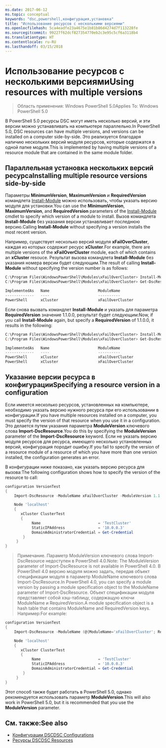 ```yaml
---
ms.date: 2017-06-12
ms.topic: conceptual
keywords: "dsc,powershell,конфигурация,установка"
title: "Использование ресурсов с несколькими версиями"
ms.openlocfilehash: 5ca4eadfe23a4675e1b81b86d4274d7f113228fe
ms.sourcegitcommit: 99227f62dcf827354770eb2c3e95c5cf6a3118b4
ms.translationtype: HT
ms.contentlocale: ru-RU
ms.lasthandoff: 03/15/2018
---
```

# <a name="using-resources-with-multiple-versions"></a><span data-ttu-id="a9ffa-103">Использование ресурсов с несколькими версиями</span><span class="sxs-lookup"><span data-stu-id="a9ffa-103">Using resources with multiple versions</span></span>

> <span data-ttu-id="a9ffa-104">Область применения: Windows PowerShell 5.0</span><span class="sxs-lookup"><span data-stu-id="a9ffa-104">Applies To: Windows PowerShell 5.0</span></span>

<span data-ttu-id="a9ffa-105">В PowerShell 5.0 ресурсы DSC могут иметь несколько версий, и эти версии можно устанавливать на компьютере параллельно.</span><span class="sxs-lookup"><span data-stu-id="a9ffa-105">In PowerShell 5.0, DSC resources can have multiple versions, and versions can be installed on a computer side-by-side.</span></span> <span data-ttu-id="a9ffa-106">Это реализуется благодаря наличию нескольких версий модуля ресурсов, которые содержатся в одной папке модуля.</span><span class="sxs-lookup"><span data-stu-id="a9ffa-106">This is implemented by having multiple versions of a resource module that are contained in the same module folder.</span></span>

## <a name="installing-multiple-resource-versions-side-by-side"></a><span data-ttu-id="a9ffa-107">Параллельная установка нескольких версий ресурса</span><span class="sxs-lookup"><span data-stu-id="a9ffa-107">Installing multiple resource versions side-by-side</span></span>

<span data-ttu-id="a9ffa-108">Параметры **MinimumVersion**, **MaximumVersion** и **RequiredVersion** командлета [Install-Module](https://technet.microsoft.com/library/dn807162.aspx) можно использовать, чтобы указать версию модуля для установки.</span><span class="sxs-lookup"><span data-stu-id="a9ffa-108">You can use the **MinimumVersion**, **MaximumVersion**, and **RequiredVersion** parameters of the [Install-Module](https://technet.microsoft.com/library/dn807162.aspx) cmdlet to specify which version of a module to install.</span></span> <span data-ttu-id="a9ffa-109">Вызов командлета **Install-Module** без указания версии устанавливает последнюю версию.</span><span class="sxs-lookup"><span data-stu-id="a9ffa-109">Calling **Install-Module** without specifying a version installs the most recent version.</span></span>

<span data-ttu-id="a9ffa-110">Например, существует несколько версий модуля **xFailOverCluster**, каждая из которых содержит ресурс **xCluster**.</span><span class="sxs-lookup"><span data-stu-id="a9ffa-110">For example, there are multiple versions of the **xFailOverCluster** module, each of which contains an **xCluster** resouce.</span></span> <span data-ttu-id="a9ffa-111">Результат вызова командлета **Install-Module** без указания номера версии будет следующим.</span><span class="sxs-lookup"><span data-stu-id="a9ffa-111">The result of calling **Install-Module** without specifying the version number is as follows:</span></span>

```powershell
C:\Program Files\WindowsPowerShell\Modules\xFailOverCluster> Install-Module xFailOverCluster
C:\Program Files\WindowsPowerShell\Modules\xFailOverCluster> Get-DscResource xCluster

ImplementedAs   Name                      ModuleName                     Version    Properties
-------------   ----                      ----------                     -------    ----------
PowerShell      xCluster                  xFailOverCluster               1.2.0.0    {DomainAdministratorCredential, ...
```

<span data-ttu-id="a9ffa-112">Если снова вызвать командлет **Install-Module** и указать для параметра **RequiredVersion** значение 1.1.0.0, результат будет следующим:</span><span class="sxs-lookup"><span data-stu-id="a9ffa-112">Now, if you call **Install-Module** again, but specify a **RequiredVersion** of 1.1.0.0, it results in the following:</span></span>

```powershell
C:\Program Files\WindowsPowerShell\Modules\xFailOverCluster> Install-Module xFailOverCluster -RequiredVersion 1.1
C:\Program Files\WindowsPowerShell\Modules\xFailOverCluster> Get-DscResource xCluster

ImplementedAs   Name                      ModuleName                     Version    Properties
-------------   ----                      ----------                     -------    ----------
PowerShell      xCluster                  xFailOverCluster               1.1        {DomainAdministratorCredential, Name, ...
PowerShell      xCluster                  xFailOverCluster               1.2.0.0    {DomainAdministratorCredential, Name, ...
```

## <a name="specifying-a-resource-version-in-a-configuration"></a><span data-ttu-id="a9ffa-113">Указание версии ресурса в конфигурации</span><span class="sxs-lookup"><span data-stu-id="a9ffa-113">Specifying a resource version in a configuration</span></span>

<span data-ttu-id="a9ffa-114">Если имеется несколько ресурсов, установленных на компьютере, необходимо указать версию нужного ресурса при его использовании в конфигурации.</span><span class="sxs-lookup"><span data-stu-id="a9ffa-114">If you have multiple resources installed on a computer, you must specify the version of that resource when you use it in a configuration.</span></span> <span data-ttu-id="a9ffa-115">Это делается путем указания параметра **ModuleVersion** ключевого слова **Import-DscResource**.</span><span class="sxs-lookup"><span data-stu-id="a9ffa-115">You do this by specifying the **ModuleVersion** parameter of the **Import-DscResource** keyword.</span></span> <span data-ttu-id="a9ffa-116">Если не указать версию модуля ресурсов для ресурса, имеющего несколько установленных версий, конфигурация породит ошибку.</span><span class="sxs-lookup"><span data-stu-id="a9ffa-116">If you fail to specify the version of a resource module of a resource of which you have more than one version installed, the configuration generates an error.</span></span>

<span data-ttu-id="a9ffa-117">В конфигурации ниже показано, как указать версию ресурса для вызова:</span><span class="sxs-lookup"><span data-stu-id="a9ffa-117">The following configuration shows how to specify the version of the resource to call:</span></span>

```powershell
configuration VersionTest
{
    Import-DscResource -ModuleName xFailOverCluster -ModuleVersion 1.1

    Node 'localhost'
    {
       xCluster ClusterTest
       {
            Name                          = 'TestCluster'
            StaticIPAddress               = '10.0.0.3'
            DomainAdministratorCredential = Get-Credential
        }
     }
}     
```

><span data-ttu-id="a9ffa-118">Примечание. Параметр ModuleVersion ключевого слова Import-DscResource недоступен в PowerShell 4.0.</span><span class="sxs-lookup"><span data-stu-id="a9ffa-118">Note: The ModuleVersion parameter of Import-DscResource is not available in PowerShell 4.0.</span></span> <span data-ttu-id="a9ffa-119">В PowerShell 4.0 версию модуля можно задать, передав объект спецификации модуля в параметр ModuleName ключевого слова Import-DscResource.</span><span class="sxs-lookup"><span data-stu-id="a9ffa-119">In PowerShell 4.0, you can specify a module version by passing a module specification object to the ModuleName parameter of Import-DscResource.</span></span> <span data-ttu-id="a9ffa-120">Объект спецификации модуля представляет собой хэш-таблицу, содержащую ключи ModuleName и RequiredVersion.</span><span class="sxs-lookup"><span data-stu-id="a9ffa-120">A module specification object is a hash table that contains ModuleName and RequiredVersion  keys.</span></span> <span data-ttu-id="a9ffa-121">Например:</span><span class="sxs-lookup"><span data-stu-id="a9ffa-121">For example:</span></span>

```powershell
configuration VersionTest
{
    Import-DscResource -ModuleName (@{ModuleName='xFailOverCluster'; RequiredVersion='1.1'} )

    Node 'localhost'
    {
       xCluster ClusterTest
       {
            Name                          = 'TestCluster'
            StaticIPAddress               = '10.0.0.3'
            DomainAdministratorCredential = Get-Credential
        }
     }
}     
```

<span data-ttu-id="a9ffa-122">Этот способ также будет работать в PowerShell 5.0, однако рекомендуется использовать параметр **ModuleVersion**.</span><span class="sxs-lookup"><span data-stu-id="a9ffa-122">This will also work in PowerShell 5.0, but it is recommended that you use the **ModuleVersion** parameter.</span></span>

## <a name="see-also"></a><span data-ttu-id="a9ffa-123">См. также:</span><span class="sxs-lookup"><span data-stu-id="a9ffa-123">See also</span></span>
* [<span data-ttu-id="a9ffa-124">Конфигурации DSC</span><span class="sxs-lookup"><span data-stu-id="a9ffa-124">DSC Configurations</span></span>](configurations.md)
* [<span data-ttu-id="a9ffa-125">Ресурсы DSC</span><span class="sxs-lookup"><span data-stu-id="a9ffa-125">DSC Resources</span></span>](resources.md)

